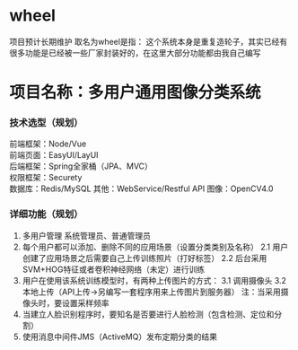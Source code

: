 # wheel
项目预计长期维护
取名为wheel是指：
这个系统本身是重复造轮子，其实已经有很多功能是已经被一些厂家封装好的，在这里大部分功能都由我自己编写

# 项目名称：多用户通用图像分类系统

### 技术选型（规划）
前端框架：Node/Vue \
前端页面：EasyUI/LayUI \
后端框架：Spring全家桶（JPA、MVC） \
权限框架：Securety \
数据库：Redis/MySQL
其他：WebService/Restful API
图像：OpenCV4.0

### 详细功能（规划）
1. 多用户管理
   系统管理员、普通管理员
2. 每个用户都可以添加、删除不同的应用场景（设置分类类别及名称）
   2.1 用户创建了应用场景之后需要自己上传训练照片（打好标签）
   2.2 后台采用SVM+HOG特征或者卷积神经网络（未定）进行训练
3. 用户在使用该系统训练模型时，有两种上传图片的方式：
   3.1 调用摄像头
   3.2 本地上传（API上传->另编写一套程序用来上传图片到服务器）
   注：当采用摄像头时，要设置采样频率
4. 当建立人脸识别程序时，要知名是否要进行人脸检测（包含检测、定位和分割）
5. 使用消息中间件JMS（ActiveMQ）发布定期分类的结果
